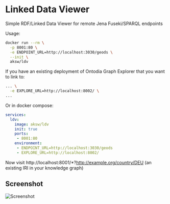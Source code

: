 # Linked Data Viewer

Simple RDF/Linked Data Viewer for remote Jena Fuseki/SPARQL endpoints

Usage:

```sh
docker run --rm \
  -p 8001:80 \
  -e ENDPOINT_URL=http://localhost:3030/geods \
  --init \
  aksw/ldv
```

If you have an existing deployment of Ontodia Graph Explorer that you want to link to:

```sh
... \
  -e EXPLORE_URL=http://localhost:8002/ \  
...
```

Or in docker compose:

```yml
services:
  ldv:
    image: aksw/ldv
    init: true
    ports:
     - 8001:80
    environment:
     - ENDPOINT_URL=http://localhost:3030/geods
     - EXPLORE_URL=http://localhost:8002/
```

Now visit http://localhost:8001/*?http://example.org/country/DEU (an existing IRI in your knowledge graph)

## Screenshot

![Screenshot](https://github.com/AKSW/Linked-Data-Viewer/assets/10867832/b00c17e8-1a2e-4ca9-82df-3be28727da17)
